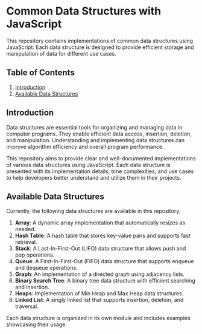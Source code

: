 # Common Data Structures with JavaScript

This repository contains implementations of common data structures using JavaScript. Each data structure is designed to provide efficient storage and manipulation of data for different use cases.

## Table of Contents

1. [Introduction](#introduction)
2. [Available Data Structures](#available-data-structures)

## Introduction

Data structures are essential tools for organizing and managing data in computer programs. They enable efficient data access, insertion, deletion, and manipulation. Understanding and implementing data structures can improve algorithm efficiency and overall program performance.

This repository aims to provide clear and well-documented implementations of various data structures using JavaScript. Each data structure is presented with its implementation details, time complexities, and use cases to help developers better understand and utilize them in their projects.

## Available Data Structures

Currently, the following data structures are available in this repository:

1. **Array**: A dynamic array implementation that automatically resizes as needed.
2. **Hash Table**: A hash table that stores key-value pairs and supports fast retrieval.
3. **Stack**: A Last-In-First-Out (LIFO) data structure that allows push and pop operations.
4. **Queue**: A First-In-First-Out (FIFO) data structure that supports enqueue and dequeue operations.
5. **Graph**: An implementation of a directed graph using adjacency lists.
6. **Binary Search Tree**: A binary tree data structure with efficient searching and insertion.
7. **Heaps**: Implementation of Min Heap and Max Heap data structures.
8. **Linked List**: A singly linked list that supports insertion, deletion, and traversal.

Each data structure is organized in its own module and includes examples showcasing their usage.
